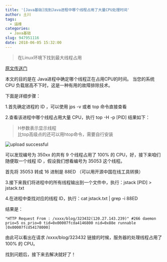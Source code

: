 ```yaml
---
title: '[Java基础]找到Java进程中哪个线程占用了大量CPU处理时间'
author: 土川
tags:
  - 运维
categories:
  - Java基础
slug: 947951116
date: 2018-06-05 15:32:00
---
```

> 在Linux环境下找到最大线程占用

<!--more-->

[原文传送门](https://my.oschina.net/javayou/blog/1627245)

本文的目的是在 Java进程中确定哪个线程正在占用CPU的时间。 当您的系统 CPU 负载居高不下时，这是一种有用的故障排除技术。

下面是详细步骤：

1.首先确定进程的 ID ，可以使用 jps -v 或者 top 命令直接查看

2.查看该进程中哪个线程占用大量 CPU，执行 top -H -p [PID] 结果如下：

> H参数表示显示线程  
比top高级点的还可以用htop命令，需要自行安装

![upload successful](/images/pasted-125.png)

可以发现编号为 350xx 的共有 9 个线程占用了 100% 的 CPU，好，接下来咱们随便取一个线程 ID ，假设我们想看编号为 35053 这个线程。

首先将 35053 转成 16 进制是 88ED （可以用开源中国在线工具转换）

3.接下来我们将进程中的所有线程输出到一个文件中，执行：jstack [PID] > jstack.txt

4.在进程中查找对应的线程 ID，执行：cat jstack.txt | grep -i 88ED

结果是：

	"HTTP Request From : /xxxx/blog/323432(120.27.143.239)" #266 daemon prio=5 os_prio=0 tid=0x00007fcda4146800 nid=0x88e runnable [0x00007fcd54178000]
    
由此可以看出在请求 /xxxx/blog/323432 链接的时候，服务器的处理线程占用了 100% 的 CPU。

找到问题后，接下来去解决就好了！